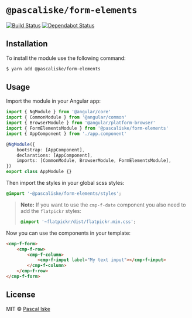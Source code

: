 # `@pascaliske/form-elements`

[![Build Status](https://travis-ci.com/pascaliske/form-elements.svg?branch=master)](https://travis-ci.com/pascaliske/form-elements) [![Dependabot Status](https://api.dependabot.com/badges/status?host=github&repo=pascaliske/form-elements)](https://dependabot.com)

## Installation

To install the module use the following command:

```bash
$ yarn add @pascaliske/form-elements
```

## Usage

Import the module in your Angular app:

```typescript
import { NgModule } from '@angular/core'
import { CommonModule } from '@angular/common'
import { BrowserModule } from '@angular/platform-browser'
import { FormElementsModule } from '@pascaliske/form-elements'
import { AppComponent } from './app.component'

@NgModule({
    bootstrap: [AppComponent],
    declarations: [AppComponent],
    imports: [CommonModule, BrowserModule, FormElementsModule],
})
export class AppModule {}
```

Then import the styles in your global scss styles:

```scss
@import '~@pascaliske/form-elements/styles';
```

> **Note:** If you want to use the `cmp-f-date` component you also need to add the `flatpickr` styles:
>
> ```scss
> @import '~flatpickr/dist/flatpickr.min.css';
> ```

Now you can use the components in your template:

```html
<cmp-f-form>
    <cmp-f-row>
        <cmp-f-column>
            <cmp-f-input label="My text input"></cmp-f-input>
        </cmp-f-column>
    </cmp-f-row>
</cmp-f-form>
```

## License

MIT © [Pascal Iske](https://pascal-iske.de)
